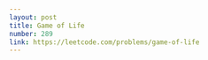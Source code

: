 ```yaml
---
layout: post
title: Game of Life
number: 289
link: https://leetcode.com/problems/game-of-life
---
```

